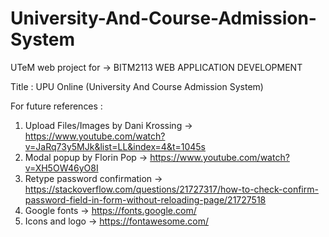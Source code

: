 # University-And-Course-Admission-System
UTeM web project for -> BITM2113 WEB APPLICATION DEVELOPMENT

Title : UPU Online (University And Course Admission System)










For future references : 

1) Upload Files/Images by Dani Krossing -> https://www.youtube.com/watch?v=JaRq73y5MJk&list=LL&index=4&t=1045s
2) Modal popup by Florin Pop -> https://www.youtube.com/watch?v=XH5OW46yO8I
3) Retype password confirmation -> https://stackoverflow.com/questions/21727317/how-to-check-confirm-password-field-in-form-without-reloading-page/21727518
4) Google fonts -> https://fonts.google.com/
5) Icons and logo -> https://fontawesome.com/




